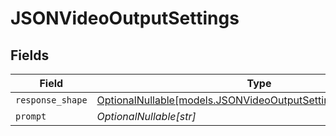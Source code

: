 # JSONVideoOutputSettings


## Fields

| Field                                                                                                              | Type                                                                                                               | Required                                                                                                           | Description                                                                                                        |
| ------------------------------------------------------------------------------------------------------------------ | ------------------------------------------------------------------------------------------------------------------ | ------------------------------------------------------------------------------------------------------------------ | ------------------------------------------------------------------------------------------------------------------ |
| `response_shape`                                                                                                   | [OptionalNullable[models.JSONVideoOutputSettingsResponseShape]](../models/jsonvideooutputsettingsresponseshape.md) | :heavy_minus_sign:                                                                                                 | N/A                                                                                                                |
| `prompt`                                                                                                           | *OptionalNullable[str]*                                                                                            | :heavy_minus_sign:                                                                                                 | N/A                                                                                                                |